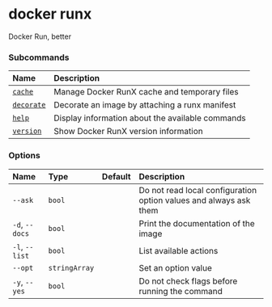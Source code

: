 # docker runx

<!---MARKER_GEN_START-->
Docker Run, better

### Subcommands

| Name                           | Description                                      |
|:-------------------------------|:-------------------------------------------------|
| [`cache`](runx_cache.md)       | Manage Docker RunX cache and temporary files     |
| [`decorate`](runx_decorate.md) | Decorate an image by attaching a runx manifest   |
| [`help`](runx_help.md)         | Display information about the available commands |
| [`version`](runx_version.md)   | Show Docker RunX version information             |


### Options

| Name           | Type          | Default | Description                                                       |
|:---------------|:--------------|:--------|:------------------------------------------------------------------|
| `--ask`        | `bool`        |         | Do not read local configuration option values and always ask them |
| `-d`, `--docs` | `bool`        |         | Print the documentation of the image                              |
| `-l`, `--list` | `bool`        |         | List available actions                                            |
| `--opt`        | `stringArray` |         | Set an option value                                               |
| `-y`, `--yes`  | `bool`        |         | Do not check flags before running the command                     |


<!---MARKER_GEN_END-->

